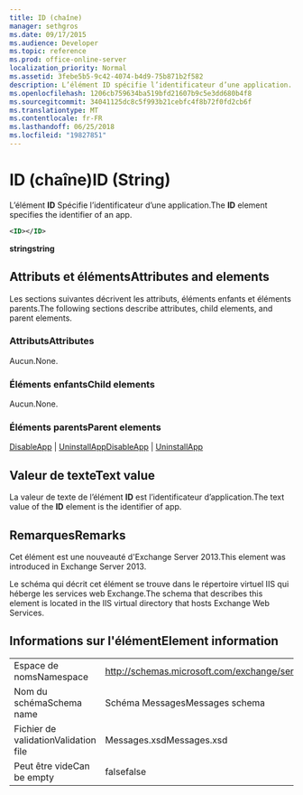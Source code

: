```yaml
---
title: ID (chaîne)
manager: sethgros
ms.date: 09/17/2015
ms.audience: Developer
ms.topic: reference
ms.prod: office-online-server
localization_priority: Normal
ms.assetid: 3febe5b5-9c42-4074-b4d9-75b871b2f582
description: L’élément ID spécifie l’identificateur d’une application.
ms.openlocfilehash: 1206cb759634ba519bfd21607b9c5e3dd680b4f8
ms.sourcegitcommit: 34041125dc8c5f993b21cebfc4f8b72f0fd2cb6f
ms.translationtype: MT
ms.contentlocale: fr-FR
ms.lasthandoff: 06/25/2018
ms.locfileid: "19827851"
---
```

# <a name="id-string"></a><span data-ttu-id="77a97-103">ID (chaîne)</span><span class="sxs-lookup"><span data-stu-id="77a97-103">ID (String)</span></span>

<span data-ttu-id="77a97-104">L’élément **ID** Spécifie l’identificateur d’une application.</span><span class="sxs-lookup"><span data-stu-id="77a97-104">The **ID** element specifies the identifier of an app.</span></span> 
  
```XML
<ID></ID>
```

 <span data-ttu-id="77a97-105">**string**</span><span class="sxs-lookup"><span data-stu-id="77a97-105">**string**</span></span>
## <a name="attributes-and-elements"></a><span data-ttu-id="77a97-106">Attributs et éléments</span><span class="sxs-lookup"><span data-stu-id="77a97-106">Attributes and elements</span></span>

<span data-ttu-id="77a97-107">Les sections suivantes décrivent les attributs, éléments enfants et éléments parents.</span><span class="sxs-lookup"><span data-stu-id="77a97-107">The following sections describe attributes, child elements, and parent elements.</span></span>
  
### <a name="attributes"></a><span data-ttu-id="77a97-108">Attributs</span><span class="sxs-lookup"><span data-stu-id="77a97-108">Attributes</span></span>

<span data-ttu-id="77a97-109">Aucun.</span><span class="sxs-lookup"><span data-stu-id="77a97-109">None.</span></span>
  
### <a name="child-elements"></a><span data-ttu-id="77a97-110">Éléments enfants</span><span class="sxs-lookup"><span data-stu-id="77a97-110">Child elements</span></span>

<span data-ttu-id="77a97-111">Aucun.</span><span class="sxs-lookup"><span data-stu-id="77a97-111">None.</span></span>
  
### <a name="parent-elements"></a><span data-ttu-id="77a97-112">Éléments parents</span><span class="sxs-lookup"><span data-stu-id="77a97-112">Parent elements</span></span>

<span data-ttu-id="77a97-113">[DisableApp](disableapp.md) | [UninstallApp](uninstallapp.md)</span><span class="sxs-lookup"><span data-stu-id="77a97-113">[DisableApp](disableapp.md) | [UninstallApp](uninstallapp.md)</span></span>
  
## <a name="text-value"></a><span data-ttu-id="77a97-114">Valeur de texte</span><span class="sxs-lookup"><span data-stu-id="77a97-114">Text value</span></span>

<span data-ttu-id="77a97-115">La valeur de texte de l’élément **ID** est l’identificateur d’application.</span><span class="sxs-lookup"><span data-stu-id="77a97-115">The text value of the **ID** element is the identifier of app.</span></span> 
  
## <a name="remarks"></a><span data-ttu-id="77a97-116">Remarques</span><span class="sxs-lookup"><span data-stu-id="77a97-116">Remarks</span></span>

<span data-ttu-id="77a97-117">Cet élément est une nouveauté d'Exchange Server 2013.</span><span class="sxs-lookup"><span data-stu-id="77a97-117">This element was introduced in Exchange Server 2013.</span></span>
  
<span data-ttu-id="77a97-118">Le schéma qui décrit cet élément se trouve dans le répertoire virtuel IIS qui héberge les services web Exchange.</span><span class="sxs-lookup"><span data-stu-id="77a97-118">The schema that describes this element is located in the IIS virtual directory that hosts Exchange Web Services.</span></span>
  
## <a name="element-information"></a><span data-ttu-id="77a97-119">Informations sur l'élément</span><span class="sxs-lookup"><span data-stu-id="77a97-119">Element information</span></span>

|||
|:-----|:-----|
|<span data-ttu-id="77a97-120">Espace de noms</span><span class="sxs-lookup"><span data-stu-id="77a97-120">Namespace</span></span>  <br/> |http://schemas.microsoft.com/exchange/services/2006/messages  <br/> |
|<span data-ttu-id="77a97-121">Nom du schéma</span><span class="sxs-lookup"><span data-stu-id="77a97-121">Schema name</span></span>  <br/> |<span data-ttu-id="77a97-122">Schéma Messages</span><span class="sxs-lookup"><span data-stu-id="77a97-122">Messages schema</span></span>  <br/> |
|<span data-ttu-id="77a97-123">Fichier de validation</span><span class="sxs-lookup"><span data-stu-id="77a97-123">Validation file</span></span>  <br/> |<span data-ttu-id="77a97-124">Messages.xsd</span><span class="sxs-lookup"><span data-stu-id="77a97-124">Messages.xsd</span></span>  <br/> |
|<span data-ttu-id="77a97-125">Peut être vide</span><span class="sxs-lookup"><span data-stu-id="77a97-125">Can be empty</span></span>  <br/> |<span data-ttu-id="77a97-126">false</span><span class="sxs-lookup"><span data-stu-id="77a97-126">false</span></span>  <br/> |
   

